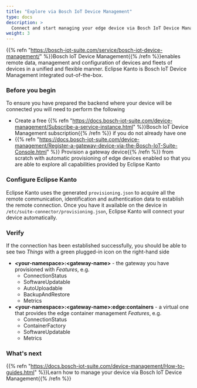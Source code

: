 ```yaml
---
title: "Explore via Bosch IoT Device Management"
type: docs
description: >
  Connect and start managing your edge device via Bosch IoT Device Management.
weight: 3
---
```


{{% refn "https://bosch-iot-suite.com/service/bosch-iot-device-management/" %}}Bosch IoT Device
Management{{% /refn %}}enables remote data, management and configuration of devices and fleets of devices in a unified and
flexible manner. Eclipse Kanto is Bosch IoT Device Management integrated out-of-the-box.

### Before you begin

To ensure you have prepared the backend where your device will be connected you will need to perform the following

* Create a free {{% refn "https://docs.bosch-iot-suite.com/device-management/Subscribe-a-service-instance.html" %}}Bosch
  IoT Device Management subscription{{% /refn %}} if you do not already have one
* {{% refn "https://docs.bosch-iot-suite.com/device-management/Register-a-gateway-device-via-the-Bosch-IoT-Suite-Console.html" %}}
Provision a gateway device{{% /refn %}} from scratch with automatic provisioning of edge devices enabled 
so that you are able to explore all capabilities provided by Eclipse Kanto

### Configure Eclipse Kanto

Eclipse Kanto uses the generated `provisioning.json` to acquire all the remote communication, identification and
authentication data to establish the remote connection. Once you have it available on the device
in `/etc/suite-connector/provisioning.json`, Eclipse Kanto will connect your device automatically.

### Verify

If the connection has been established successfully, you should be able to see two _Things_ with a green plugged-in icon
on the right-hand side

* **\<your-namespace\>:\<gateway-name\>** - the gateway you have provisioned with _Features_, e.g.
    * ConnectionStatus 
    * SoftwareUpdatable
    * AutoUploadable
    * BackupAndRestore
    * Metrics
* **\<your-namespace\>:\<gateway-name\>:edge:containers** - a virtual one that provides the edge container management _Features_, e.g.
    * ConnectionStatus
    * ContainerFactory
    * SoftwareUpdatable
    * Metrics

### What's next

{{% refn "https://docs.bosch-iot-suite.com/device-management/How-to-guides.html" %}}Learn how to manage your device via Bosch
IoT Device Management{{% /refn %}}